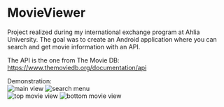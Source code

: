 # MovieViewer
Project realized during my international exchange program at Ahlia University. The goal was to create an Android application where you can search and get movie information with an API.

The API is the one from The Movie DB: https://www.themoviedb.org/documentation/api

Demonstration:  
![main view](https://raw.githubusercontent.com/aveldocquin/MovieViewer/master/docs/images/main_view.png)
![search menu](https://raw.githubusercontent.com/aveldocquin/MovieViewer/master/docs/images/search_menu.png)  
![top movie view](https://raw.githubusercontent.com/aveldocquin/MovieViewer/master/docs/images/top_movie_view.png)
![bottom movie view](https://raw.githubusercontent.com/aveldocquin/MovieViewer/master/docs/images/bot_movie_view.png)
